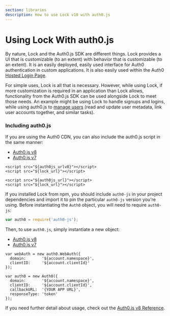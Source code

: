 ```yaml
---
section: libraries
description: How to use Lock v10 with auth0.js
---
```

# Using Lock With auth0.js

By nature, Lock and the Auth0.js SDK are different things. Lock provides a UI that is customizable (to an extent) with behavior that is customizable (to an extent). It is an easily deployed, easily used interface for Auth0 authentication in custom applications. It is also easily used within the Auth0 [Hosted Login Page](/hosted-pages/login).

For simple uses, Lock is all that is necessary. However, while using Lock, if more customization is required in an application than Lock allows, functionality from the Auth0.js SDK can be used alongside Lock to meet those needs. An example might be using Lock to handle signups and logins, while using auth0.js to [manage users](/libraries/auth0js#user-management) (read and update user metadata, link user accounts together, and similar tasks).

### Including auth0.js

If you are using the Auth0 CDN, you can also include the auth0.js script in the same manner:

<div class="code-picker">
	<div class="languages-bar">
	  <ul>
	    <li><a href="#cdn-v8" data-toggle="tab">Auth0.js v8</a></li>
	    <li><a href="#cdn-v7" data-toggle="tab">Auth0.js v7</a></li>
	  </ul>
	</div>
	<div class="tab-content">
	  <div id="cdn-v8" class="tab-pane active">
	  <pre class="hljs html"><code>&lt;script src="${auth0js_urlv8}"&gt;&lt;/script&gt;
&lt;script src="${lock_url}"&gt;&lt;/script&gt;</code></pre>
	  </div>
	  <div id="cdn-v7" class="tab-pane">
	  <pre class="hljs html"><code>&lt;script src="${auth0js_url}"&gt;&lt;/script&gt;
&lt;script src="${lock_url}"&gt;&lt;/script&gt;</code></pre>
	  </div>
	</div>
</div>

If you installed Lock from npm, you should include `auth0-js` in your project dependencies and import it to pin the particular `auth0-js` version you're using. Before instantiating the `Auth0` object, you will need to require `auth0-js`:

```js
var auth0 = require('auth0-js');
```

Then, to use `auth0.js`, simply instantiate a new object:

<div class="code-picker">
	<div class="languages-bar">
	  <ul>
	    <li><a href="#instantiate-v8" data-toggle="tab">Auth0.js v8</a></li>
	    <li><a href="#instantiate-v7" data-toggle="tab">Auth0.js v7</a></li>
	  </ul>
	</div>
	<div class="tab-content">
	  <div id="instantiate-v8" class="tab-pane active">
	  <pre class="hljs js"><code>var webAuth = new auth0.WebAuth({
  domain:       '${account.namespace}',
  clientID:     '${account.clientId}'
});</code></pre>
	  </div>
	  <div id="instantiate-v7" class="tab-pane">
	  <pre class="hljs js"><code>var auth0 = new Auth0({
  domain:       '${account.namespace}',
  clientID:     '${account.clientId}',
  callbackURL:  '{YOUR APP URL}',
  responseType: 'token'
});</code></pre>
	  </div>
	</div>
</div>

If you need further detail about usage, check out the [Auth0.js v8 Reference](/libraries/auth0js).
